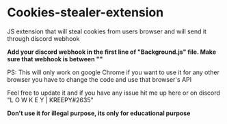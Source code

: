 # Cookies-stealer-extension
JS extension that will steal cookies from users browser and will send it through discord webhook

**Add your discord webhook in the first line of "Background.js" file. Make sure that webhook is between ""**

PS: This will only work on google Chrome if you want to use it for any other browser you have to change the code and use that browser's API

Feel free to update it and if you have any issue hit me up here or on discord "L   O   W   K   E   Y |  KREEPY#2635"

**Don't use it for illegal purpose, its only for educational purpose**
